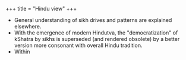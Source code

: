 +++
title = "Hindu view"
+++

- General understanding of sikh drives and patterns are explained elsewhere.
- With the emergence of modern Hindutva, the "democratization" of kShatra by sikhs is superseded (and rendered obsolete) by a better version more consonant with overall Hindu tradition.
- Within 